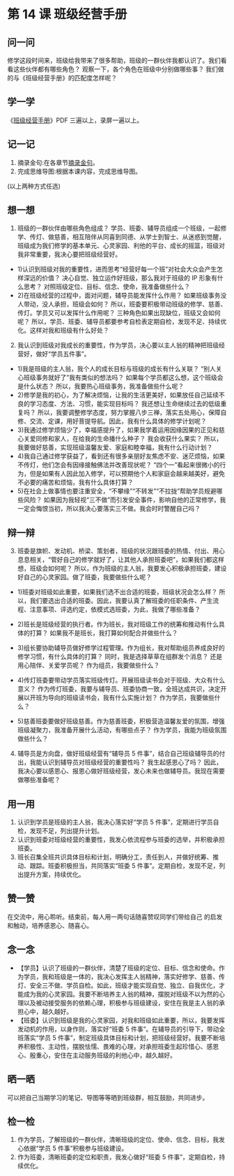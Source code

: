 # 第 14 课 班级经营手册

## 问一问

修学这段时间来，班级给我带来了很多帮助，班级的一群伙伴我都认识了。我们看看这些伙伴都有哪些角色？
观察一下，各个角色在班级中分别做哪些事？
我们做的与《班级经营手册》的匹配度怎样呢？

## 学一学

《[班级经营手册](text)》PDF 三遍以上，录屏一遍以上。

## 记一记

1. 摘录金句:在各章节[摘录金句](note)。
2. 完成思维导图:根据本课内容，完成思维导图。

(以上两种方式任选)

## 想一想

1. 班级的一群伙伴由哪些角色组成？
   学员、班委、辅导员组成一个班级，一起修学、传灯、做慈善，相互陪伴从同喜到同德、从学士到智士、从迷惑到觉醒，班级成为我们修学的基本单元、心灵家园、利他的平台、成长的摇篮，班级对我非常重要，我决心要把班级经营好。

- 1)认识到班级对我的重要性，进而思考“经营好每一个班”对社会大众会产生怎样深远的价值？
  决心自觉、独立运作好班级，那么我对于班级的 IP 形象有什么思考？
  对照班级定位、目标、信念、使命，我准备做些什么？
- 2)在班级经营的过程中，面对问题，辅导员能发挥什么作用？
  如果班级事务没人带动，没人承担，班级会如何？
  所以，班委要积极带动班级的修学、慈善、传灯。学员又可以发挥什么作用呢？
  三种角色如果出现缺位，班级又会如何呢？
  所以，学员、班委、辅导员都要参考自检表定期自检，发现不足、持续优化。这样对我和班级有什么好处？

2. 我认识到班级对我成长的重要性，作为学员，决心要以主人翁的精神把班级经营好，做好“学员五件事”。

- 1)我是班级的主人翁，我个人的成长目标与班级的成长有什么关联？
  “别人关心班级事务就好了”我有类似的想法吗？
  如果每个学员都这么想，这个班级会是什么状态？
  所以，我要热心班级事务，我准备做些什么呢？
- 2)修学是我的初心，为了解决烦恼，让我的生活更美好，如果放任自己延续不良的学习态度、方法、习惯，能实现目标吗？
  我还想让生命继续过去的低级重复吗？
  所以，我要调整修学态度，努力掌握八步三禅，落实五处用心，保障自修、交流、定课，用好菩提导航。因此，我有什么具体的修学计划呢？
- 3)我通过修学烦恼少了，幸福感提升了，如果我学着运用因缘因果的正见和慈心关爱同修和家人，在给我的生命播什么种子？
  我会收获什么果实？
  所以，我要做好慈善，实现班级温馨友爱、家庭和睦幸福，我有什么行动计划？
- 4)我自己通过修学获益了，看到还有很多亲朋好友焦虑不安、迷茫烦恼，如果不传灯，他们怎会有因缘接触佛法并改善现状呢？
  “四个一”看起来很微小的行为，但是如果有人因此加入修学，可以预期他个人和家庭会越来越美好，避免不必要的痛苦和烦恼，我有什么具体打算？
- 5)在社会上做事情也要注重安全，“不攀缘”“不转发”“不拉拢”帮助学员规避哪些风险？
  如果因为我轻视“三不做”而引发安全事件，影响自他的正常修学，我一定会悔恨当初，所以我决心要落实三不做。我会时时警醒自己吗？

## 辩一辩

3. 班委是旗帜、发动机、桥梁、策划者，班级的状况跟班委的热情、付出、用心息息相关，“管好自己的修学就好了，让其他人承担班委吧”，如果我们都这样想，班级会如何呢？
   所以，作为班级的主人翁，我要发心积极承担班委，建设好自己的心灵家园。做了班委，我要做些什么呢？

- 1)班委对班级如此重要，如果我们选不出合适的班委，班级状况会怎么样？
  所以，我们要选出合适的班委。因此，我要认真了解班委的任职条件、产生流程、注意事项、评选约定，依模式选班委，为此，我做了哪些准备？

- 2)班长是班级经营的执行者。作为班长，我对班级工作的统筹和推动有什么具体的打算？
  如果我不是班长，我打算如何配合并做些什么？

- 3)组长要协助辅导员做好修学过程管理。作为组长，我对帮助组员养成良好的修学习惯，有什么具体的打算？
  同时，我是选择草草在组群发个消息？
  还是用心陪伴、关爱学员呢？
  作为组员，我要做些什么？

- 4)传灯班委要带动学员落实班级传灯。开展班级读书会对于班级、大众有什么意义？
  作为传灯班委，我要与辅导员、班委协商一致，全班达成共识，决定开展以开班为导向的班级读书会，我有什么实施计划？
  作为学员，我要做些什么？

- 5)慈善班委要做好班级慈善。作为慈善班委，积极营造温馨友爱的氛围，增强班级凝聚力，我准备开展什么活动，有哪些点子？
  作为学员，我能为班级氛围做些什么？

4. 辅导员是方向盘，做好班级经营有“辅导员 5 件事”，结合自己班级辅导员的付出，我能认识到辅导员对班级经营的重要性吗？
   我生起感恩心了吗？
   因此，我决心要以感恩心、报恩心做好班级经营，发心未来也做辅导员。我现在需要做哪些准备呢？

## 用一用

1. 认识到学员是班级的主人翁，我决心落实好“学员 5 件事”，定期进行学员自检，发现不足，列出提升计划。
2. 认识到班委对班级经营的重要性，我发心依流程参与班委的选举，并积极承担班委。
3. 班长召集全班共识具体目标和计划，明确分工，责任到人，并做好统筹、推动、跟踪。班委积极担当，共同落实“班委 5 件事”。定期自检，发现不足，列出提升方案，持续优化。

## 赞一赞

在交流中，用心聆听。结束前，每人用一两句话随喜赞叹同学们带给自己
的启发和触动，培养感恩心、随喜心。

## 念一念

- 【学员】认识了班级的一群伙伴，清楚了班级的定位、目标、信念和使命。作为学员，我和班级是一体的，我决心发挥主人翁精神，落实好修学、慈善、传灯、安全三不做、学员自检。如此，班级才能实现自觉、独立、自我优化，才能成为我的心灵家园。我要不断培养主人翁的精神，摆脱对班级不以为然的心理以及被动接受服务的依赖心理，积极参与班级建设，安住在我是主人翁的承担心中，越久越好。
- 【班委】认识到班级是我的心灵家园，对我和班级如此重要，所以，我要发挥发动机的作用，以身作则，落实好“班委 5 件事”。在辅导员的引导下，带动全班落实“学员 5 件事”，制定班级具体目标和计划，把班级经营好。我要不断培养积极性、主动性，摆脱怯懦、畏难的心理，对承担班委生起珍惜心、感恩心、殷重心，安住在主动服务班级的利他心中，越久越好。

## 晒一晒

可以把自己当期学习的笔记、导图等等晒到班级群，相互鼓励，共同进步。

## 检一检

1. 作为学员，了解班级的一群伙伴，清晰班级的定位、使命、信念、目标，我发心依据“学员 5 件事”积极参与班级建设。
2. 作为班委，清晰班委的定位和职责，我发心做好“班委 5 件事”，定期自检，持续优化。
